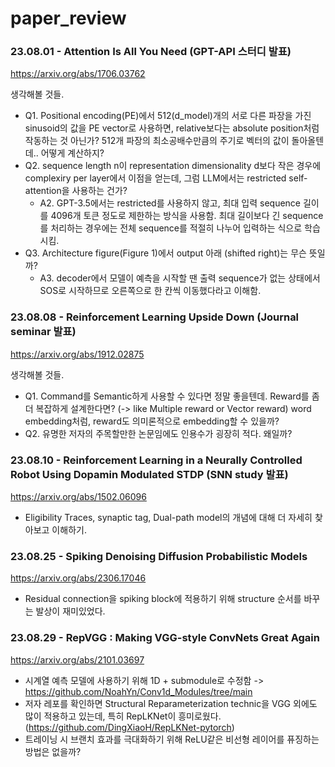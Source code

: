 # paper_review

### 23.08.01 - Attention Is All You Need (GPT-API 스터디 발표)
https://arxiv.org/abs/1706.03762

  생각해볼 것들. 
  
  - Q1. Positional encoding(PE)에서 512(d_model)개의 서로 다른 파장을 가진 sinusoid의 값을 PE vector로 사용하면, relative보다는 absolute position처럼 작동하는 것 아닌가? 512개 파장의 최소공배수만큼의 주기로 벡터의 값이 돌아올텐데.. 어떻게 계산하지?
  - Q2. sequence length n이 representation dimensionality d보다 작은 경우에 complexiry per layer에서 이점을 얻는데, 그럼 LLM에서는 restricted self-attention을 사용하는 건가?
    - A2. GPT-3.5에서는 restricted를 사용하지 않고, 최대 입력 sequence 길이를 4096개 토큰 정도로 제한하는 방식을 사용함. 최대 길이보다 긴 sequence를 처리하는 경우에는 전체 sequence를 적절히 나누어 입력하는 식으로 학습시킴.
  - Q3. Architecture figure(Figure 1)에서 output 아래 (shifted right)는 무슨 뜻일까?
    - A3. decoder에서 모델이 예측을 시작할 땐 출력 sequence가 없는 상태에서 SOS로 시작하므로 오른쪽으로 한 칸씩 이동했다라고 이해함. 

### 23.08.08 - Reinforcement Learning Upside Down (Journal seminar 발표)
https://arxiv.org/abs/1912.02875

  생각해볼 것들. 

  - Q1. Command를 Semantic하게 사용할 수 있다면 정말 좋을텐데. Reward를 좀 더 복잡하게 설계한다면? (-> like Multiple reward or Vector reward) word embedding처럼, reward도 의미론적으로 embedding할 수 있을까?
  - Q2. 유명한 저자의 주목할만한 논문임에도 인용수가 굉장히 적다. 왜일까?

### 23.08.10 - Reinforcement Learning in a Neurally Controlled Robot Using Dopamin Modulated STDP (SNN study 발표)
https://arxiv.org/abs/1502.06096

  - Eligibility Traces, synaptic tag, Dual-path model의 개념에 대해 더 자세히 찾아보고 이해하기.

### 23.08.25 - Spiking Denoising Diffusion Probabilistic Models
https://arxiv.org/abs/2306.17046

  - Residual connection을 spiking block에 적용하기 위해 structure 순서를 바꾸는 발상이 재미있었다.

### 23.08.29 - RepVGG : Making VGG-style ConvNets Great Again
https://arxiv.org/abs/2101.03697

  - 시계열 예측 모델에 사용하기 위해 1D + submodule로 수정함 -> https://github.com/NoahYn/Conv1d_Modules/tree/main
  - 저자 레포를 확인하면 Structural Reparameterization technic을 VGG 외에도 많이 적용하고 있는데, 특히 RepLKNet이 흥미로웠다.(https://github.com/DingXiaoH/RepLKNet-pytorch)
  - 트레이닝 시 브랜치 효과를 극대화하기 위해 ReLU같은 비선형 레이어를 퓨징하는 방법은 없을까? 
